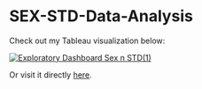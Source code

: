 # SEX-STD-Data-Analysis

Check out my Tableau visualization below:

[![Exploratory Dashboard Sex n STD(1)](https://github.com/rishabh11336/SEX-STD-Data-Analysis-/assets/67859818/23247456-df4c-47d0-9d31-cbdcf0d39ff1)](https://public.tableau.com/views/ExploratoryDashboardSexnSTD/ExploratoryDashboardSexnSTD)

Or visit it directly [here](https://public.tableau.com/views/ExploratoryDashboardSexnSTD/ExploratoryDashboardSexnSTD).
